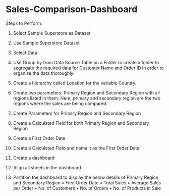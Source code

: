 # Sales-Comparison-Dashboard
Steps to Perform: 
1.	Select Sample Superstore as Dataset  
1.	Use Sample Superstore Dataset
2.	Select Data
3.	Use Group by from Data Source Table on a Folder to create a folder to segregate the required data for Customer Name and Order ID in order to organize the data thoroughly.
4.	Create a hierarchy called Location for the variable Country. 
5.	Create two parameters: Primary Region and Secondary Region with all regions listed in them. Here, primary and secondary region are the two regions where the sales are being compared.

   
0.	Create Parameters for Primary Region and Secondary Region
1.	Create a Calculated Field for both Primary Region and Secondary Region
4.	Create a First Order Date
0.	Create a Calculated Field and name it as the First Order Date
5.	Create a dashboard
0.	Align all sheets in the dashboard
6.	Partition the dashboard to display the below details of Primary Region and Secondary Region
•	First Order Date
•	Total Sales
•	Average Sales per Order
•	No. of Customers
•	No. of Orders
•	No. of Products in Sale
